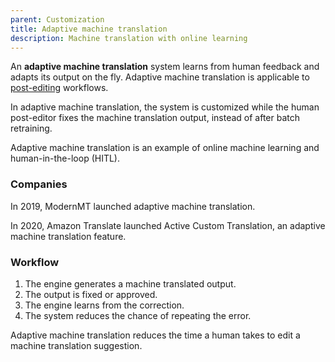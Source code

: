 ```yaml
---
parent: Customization
title: Adaptive machine translation
description: Machine translation with online learning
---
```


An **adaptive machine translation** system learns from human feedback and adapts its output on the fly. Adaptive machine translation is applicable to [post-editing](/workflows/post-editing.md) workflows.

In adaptive machine translation, the system is customized while the human post-editor fixes the machine translation output, instead of after batch retraining.

Adaptive machine translation is an example of online machine learning and human-in-the-loop (HITL).

### Companies

In 2019, ModernMT launched adaptive machine translation.

In 2020, Amazon Translate launched Active Custom Translation, an adaptive machine translation feature.

### Workflow

1. The engine generates a machine translated output.
2. The output is fixed or approved.
3. The engine learns from the correction.
4. The system reduces the chance of repeating the error.

Adaptive machine translation reduces the time a human takes to edit a machine translation suggestion.
